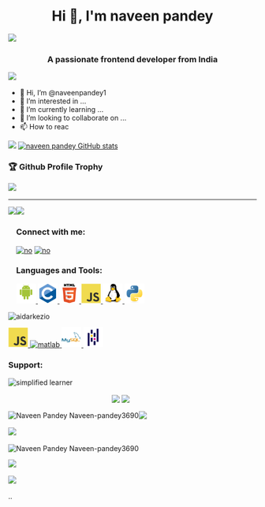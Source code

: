 <h1 align="center">Hi 👋, I'm naveen pandey</h1>
<a href="https://youtube.com/shorts/EnYOy1CcMTw?feature=share"><img src="https://user-images.githubusercontent.com/73097560/115834477-dbab4500-a447-11eb-908a-139a6edaec5c.gif"></a>
<h3 align="center">A passionate frontend developer from India</h3>
<a href="https://youtube.com/shorts/EnYOy1CcMTw?feature=share"><img src="https://user-images.githubusercontent.com/73097560/115834477-dbab4500-a447-11eb-908a-139a6edaec5c.gif"></a>

- 👋 Hi, I’m @naveenpandey1
- 👀 I’m interested in ...
- 🌱 I’m currently learning ...
- 💞️ I’m looking to collaborate on ...
- 📫 How to reac


<a href="https://youtube.com/shorts/EnYOy1CcMTw?feature=share"><img src="https://user-images.githubusercontent.com/73097560/115834477-dbab4500-a447-11eb-908a-139a6edaec5c.gif"></a>
[![naveen pandey GitHub stats](https://github-readme-stats.vercel.app/api?username=naveenpandey1&include_all_commits=1&hide_rank=1&theme=chartreuse-dark)](https://github.com/anuraghazra/github-readme-stats)

### 🏆 Github Profile Trophy
<img width=800 src="https://github-profile-trophy.vercel.app/?username=akcore&column=8&theme=juicyfresh&no-bg=true&no-frame=true"/>

* * *

<div>
  <img height="170" align="left" src="https://github-readme-stats.vercel.app/api?username=naveenpandey1&count_private=true&include_all_commits=true" />
  <img src="https://github-readme-stats.vercel.app/api/top-langs/?username=akcore&layout=compact" />
</div>





<!---
naveenpandey1/naveenpandey1 is a ✨ special ✨ repository because its `README.md` (this file) appears on your GitHub profile.
You can click the Preview link to take a look at your changes.
--->





<h3 align="left">Connect with me:</h3>
<p align="left">
</p>









<a href="https://dev.to/no" target="blank"><img align="center" src="https://raw.githubusercontent.com/rahuldkjain/github-profile-readme-generator/master/src/images/icons/Social/devto.svg" alt="no" height="30" width="40" /></a>
<a href="https://twitter.com/no" target="blank"><img align="center" src="https://raw.githubusercontent.com/rahuldkjain/github-profile-readme-generator/master/src/images/icons/Social/twitter.svg" alt="no" height="30" width="40" /></a>
</p>

<h3 align="left">Languages and Tools:</h3>
<p align="left"> <a href="https://developer.android.com" target="_blank" rel="noreferrer"> <img src="https://raw.githubusercontent.com/devicons/devicon/master/icons/android/android-original-wordmark.svg" alt="android" width="40" height="40"/> </a> <a href="https://www.cprogramming.com/" target="_blank" rel="noreferrer"> <img src="https://raw.githubusercontent.com/devicons/devicon/master/icons/c/c-original.svg" alt="c" width="40" height="40"/> </a> <a href="https://www.w3.org/html/" target="_blank" rel="noreferrer"> <img src="https://raw.githubusercontent.com/devicons/devicon/master/icons/html5/html5-original-wordmark.svg" alt="html5" width="40" height="40"/> </a> <a href="https://developer.mozilla.org/en-US/docs/Web/JavaScript" target="_blank" rel="noreferrer"> <img src="https://raw.githubusercontent.com/devicons/devicon/master/icons/javascript/javascript-original.svg" alt="javascript" width="40" height="40"/> </a> <a href="https://www.linux.org/" target="_blank" rel="noreferrer"> <img src="https://raw.githubusercontent.com/devicons/devicon/master/icons/linux/linux-original.svg" alt="linux" width="40" height="40"/> </a> <a href="https://www.python.org" target="_blank" rel="noreferrer"> <img src="https://raw.githubusercontent.com/devicons/devicon/master/icons/python/python-original.svg" alt="python" width="40" height="40"/> </a> </p>



<p alien="center"><img align="center" width="350" src="https://github-readme-streak-stats.herokuapp.com/?user=aidarkezio&theme=midnight-purple" alt="aidarkezio" /></p>








</a> <a href="https://developer.mozilla.org/en-US/docs/Web/JavaScript" target="_blank" rel="noreferrer"> <img src="https://raw.githubusercontent.com/devicons/devicon/master/icons/javascript/javascript-original.svg" alt="javascript" width="40" height="40"/> </a> <a href="https://www.mathworks.com/" target="_blank" rel="noreferrer"> <img src="https://upload.wikimedia.org/wikipedia/commons/2/21/Matlab_Logo.png" alt="matlab" width="40" height="40"/> </a> <a href="https://www.mysql.com/" target="_blank" rel="noreferrer"> <img src="https://raw.githubusercontent.com/devicons/devicon/master/icons/mysql/mysql-original-wordmark.svg" alt="mysql" width="40" height="40"/> </a> <a href="https://pandas.pydata.org/" target="_blank" rel="noreferrer"> <img src="https://raw.githubusercontent.com/devicons/devicon/2ae2a900d2f041da66e950e4d48052658d850630/icons/pandas/pandas-original.svg" alt="pandas" width="40" height="40"/> </a>



<h3 align="left">Support:</h3>
<p><a href="https://www.buymeacoffee.com/simplified"> <img align="left" src="https://cdn.buymeacoffee.com/buttons/v2/default-yellow.png" height="50" width="210" alt="simplified learner" /></a></p><br><br>
<a href="https://youtube.com/shorts/EnYOy1CcMTw?feature=share"><img src="https://user-images.githubusercontent.com/73097560/115834477-dbab4500-a447-11eb-908a-139a6edaec5c.gif"></a>
<a href="https://youtube.com/shorts/EnYOy1CcMTw?feature=share"><img src="https://user-images.githubusercontent.com/73097560/115834477-dbab4500-a447-11eb-908a-139a6edaec5c.gif"></a>

<p><img align="left" src="https://github-readme-stats.vercel.app/api/top-langs?username=Naveen-pandey3690&show_icons=true&locale=en&layout=compact" alt="
Naveen Pandey Naveen-pandey3690" /></p>
<a href="https://youtube.com/shorts/EnYOy1CcMTw?feature=share"><img src="https://user-images.githubusercontent.com/73097560/115834477-dbab4500-a447-11eb-908a-139a6edaec5c.gif"></a>

<a href="https://youtube.com/shorts/EnYOy1CcMTw?feature=share"><img src="https://user-images.githubusercontent.com/73097560/115834477-dbab4500-a447-11eb-908a-139a6edaec5c.gif"></a>
<p><img align="center" src="https://github-readme-streak-stats.herokuapp.com/?user=Naveen-pandey3690&" alt="Naveen Pandey Naveen-pandey3690" /></p>


<img src="https://media.giphy.com/media/iY8CRBdQXODJSCERIr/giphy.gif" width="30px"><br>

<a href="https://youtube.com/shorts/EnYOy1CcMTw?feature=share"><img src="https://user-images.githubusercontent.com/73097560/115834477-dbab4500-a447-11eb-908a-139a6edaec5c.gif"></a>





..

<!---
naveenpandey1/naveenpandey1 is a ✨ special ✨ repository because its `README.md` (this file) appears on your GitHub profile.
You can click the Preview link to take a look at your changes.
--->
